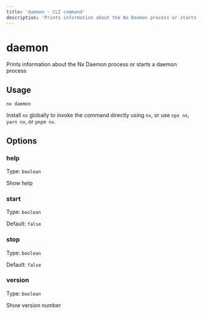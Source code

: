 ```yaml
---
title: 'daemon - CLI command'
description: 'Prints information about the Nx Daemon process or starts a daemon process'
---
```


# daemon

Prints information about the Nx Daemon process or starts a daemon process

## Usage

```terminal
nx daemon
```

Install `nx` globally to invoke the command directly using `nx`, or use `npx nx`, `yarn nx`, or `pnpm nx`.

## Options

### help

Type: `boolean`

Show help

### start

Type: `boolean`

Default: `false`

### stop

Type: `boolean`

Default: `false`

### version

Type: `boolean`

Show version number
